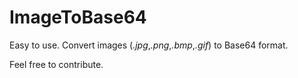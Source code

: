 # ImageToBase64
Easy to use. Convert images (*.jpg*,*.png*,*.bmp*,*.gif*) to Base64 format.



Feel free to contribute.
